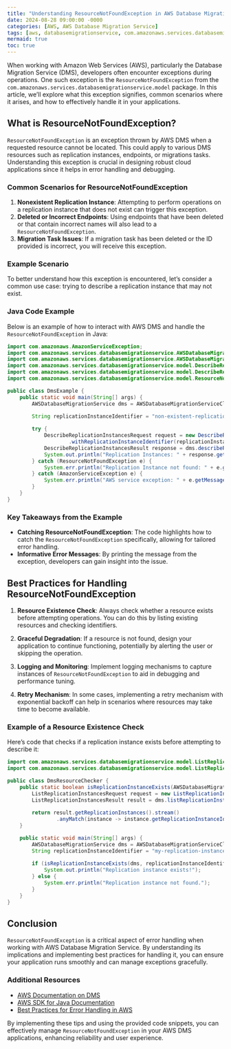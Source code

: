 ```yaml
---
title: "Understanding ResourceNotFoundException in AWS Database Migration Service"
date: 2024-08-28 09:00:00 -0000
categories: [AWS, AWS Database Migration Service]
tags: [aws, databasemigrationservice, com.amazonaws.services.databasemigrationservice.model]
mermaid: true
toc: true
---
```



When working with Amazon Web Services (AWS), particularly the Database Migration Service (DMS), developers often encounter exceptions during operations. One such exception is the `ResourceNotFoundException` from the `com.amazonaws.services.databasemigrationservice.model` package. In this article, we’ll explore what this exception signifies, common scenarios where it arises, and how to effectively handle it in your applications.

## What is ResourceNotFoundException?

`ResourceNotFoundException` is an exception thrown by AWS DMS when a requested resource cannot be located. This could apply to various DMS resources such as replication instances, endpoints, or migrations tasks. Understanding this exception is crucial in designing robust cloud applications since it helps in error handling and debugging.

### Common Scenarios for ResourceNotFoundException

1. **Nonexistent Replication Instance**: Attempting to perform operations on a replication instance that does not exist can trigger this exception.
2. **Deleted or Incorrect Endpoints**: Using endpoints that have been deleted or that contain incorrect names will also lead to a `ResourceNotFoundException`.
3. **Migration Task Issues**: If a migration task has been deleted or the ID provided is incorrect, you will receive this exception.

### Example Scenario

To better understand how this exception is encountered, let’s consider a common use case: trying to describe a replication instance that may not exist.

### Java Code Example

Below is an example of how to interact with AWS DMS and handle the `ResourceNotFoundException` in Java:

```java
import com.amazonaws.AmazonServiceException;
import com.amazonaws.services.databasemigrationservice.AWSDatabaseMigrationService;
import com.amazonaws.services.databasemigrationservice.AWSDatabaseMigrationServiceClientBuilder;
import com.amazonaws.services.databasemigrationservice.model.DescribeReplicationInstancesRequest;
import com.amazonaws.services.databasemigrationservice.model.DescribeReplicationInstancesResult;
import com.amazonaws.services.databasemigrationservice.model.ResourceNotFoundException;

public class DmsExample {
    public static void main(String[] args) {
        AWSDatabaseMigrationService dms = AWSDatabaseMigrationServiceClientBuilder.standard().build();
        
        String replicationInstanceIdentifier = "non-existent-replication-instance";

        try {
            DescribeReplicationInstancesRequest request = new DescribeReplicationInstancesRequest()
                    .withReplicationInstanceIdentifier(replicationInstanceIdentifier);
            DescribeReplicationInstancesResult response = dms.describeReplicationInstances(request);
            System.out.println("Replication Instances: " + response.getReplicationInstances());
        } catch (ResourceNotFoundException e) {
            System.err.println("Replication Instance not found: " + e.getMessage());
        } catch (AmazonServiceException e) {
            System.err.println("AWS service exception: " + e.getMessage());
        }
    }
}
```

### Key Takeaways from the Example

- **Catching ResourceNotFoundException**: The code highlights how to catch the `ResourceNotFoundException` specifically, allowing for tailored error handling.
- **Informative Error Messages**: By printing the message from the exception, developers can gain insight into the issue.

## Best Practices for Handling ResourceNotFoundException

1. **Resource Existence Check**: Always check whether a resource exists before attempting operations. You can do this by listing existing resources and checking identifiers.
   
2. **Graceful Degradation**: If a resource is not found, design your application to continue functioning, potentially by alerting the user or skipping the operation.

3. **Logging and Monitoring**: Implement logging mechanisms to capture instances of `ResourceNotFoundException` to aid in debugging and performance tuning.

4. **Retry Mechanism**: In some cases, implementing a retry mechanism with exponential backoff can help in scenarios where resources may take time to become available.

### Example of a Resource Existence Check

Here’s code that checks if a replication instance exists before attempting to describe it:

```java
import com.amazonaws.services.databasemigrationservice.model.ListReplicationInstancesRequest;
import com.amazonaws.services.databasemigrationservice.model.ListReplicationInstancesResult;

public class DmsResourceChecker {
    public static boolean isReplicationInstanceExists(AWSDatabaseMigrationService dms, String instanceIdentifier) {
        ListReplicationInstancesRequest request = new ListReplicationInstancesRequest();
        ListReplicationInstancesResult result = dms.listReplicationInstances(request);
        
        return result.getReplicationInstances().stream()
                .anyMatch(instance -> instance.getReplicationInstanceIdentifier().equals(instanceIdentifier));
    }

    public static void main(String[] args) {
        AWSDatabaseMigrationService dms = AWSDatabaseMigrationServiceClientBuilder.standard().build();
        String replicationInstanceIdentifier = "my-replication-instance";
        
        if (isReplicationInstanceExists(dms, replicationInstanceIdentifier)) {
            System.out.println("Replication instance exists!");
        } else {
            System.err.println("Replication instance not found.");
        }
    }
}
```

## Conclusion

`ResourceNotFoundException` is a critical aspect of error handling when working with AWS Database Migration Service. By understanding its implications and implementing best practices for handling it, you can ensure your application runs smoothly and can manage exceptions gracefully.

### Additional Resources

- [AWS Documentation on DMS](https://docs.aws.amazon.com/dms/latest/userguide/Welcome.html)
- [AWS SDK for Java Documentation](https://docs.aws.amazon.com/sdk-for-java/v1/developer-guide/home.html)
- [Best Practices for Error Handling in AWS](https://aws.amazon.com/premiumsupport/knowledge-center/elastic-beanstalk-java-error-handling/)

By implementing these tips and using the provided code snippets, you can effectively manage `ResourceNotFoundException` in your AWS DMS applications, enhancing reliability and user experience.